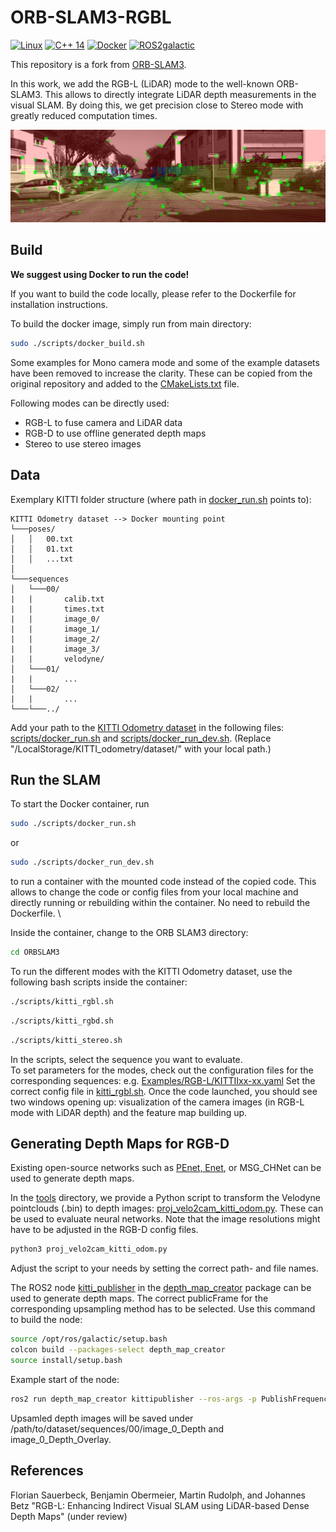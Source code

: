 # ORB-SLAM3-RGBL

[![Linux](https://img.shields.io/badge/os-linux-blue.svg)](https://www.linux.org/)
[![C++ 14](https://img.shields.io/badge/c++-14-blue.svg)](https://en.cppreference.com/w/cpp/14)
[![Docker](https://badgen.net/badge/icon/docker?icon=docker&label)](https://www.docker.com/)
[![ROS2galactic](https://img.shields.io/badge/ros2-galactic-blue.svg)](https://docs.ros.org/en/galactic/index.html)

This repository is a fork from [ORB-SLAM3](https://github.com/UZ-SLAMLab/ORB_SLAM3).

In this work, we add the RGB-L (LiDAR) mode to the well-known ORB-SLAM3.
This allows to directly integrate LiDAR depth measurements in the visual SLAM.
By doing this, we get precision close to Stereo mode with greatly reduced computation times.

![ORB_SLAM3 RGB-L](./resources/Screenshot.png "Screenshot of RGB-L")

## Build

**We suggest using Docker to run the code!**

If you want to build the code locally, please refer to the Dockerfile for installation instructions.

To build the docker image, simply run from main directory:

 ``` bash
 sudo ./scripts/docker_build.sh
 ```

Some examples for Mono camera mode and some of the example datasets have been removed to increase the clarity. These can be copied from the original repository and added to the [CMakeLists.txt](CMakeLists.txt) file.

Following modes can be directly used:

- RGB-L to fuse camera and LiDAR data
- RGB-D to use offline generated depth maps
- Stereo to use stereo images

## Data

Exemplary KITTI folder structure (where path in [docker_run.sh](scripts/docker_run.sh) points to):

```files
KITTI Odometry dataset --> Docker mounting point
└───poses/
│   │   00.txt
│   │   01.txt
│   │   ...txt
│
└───sequences
│   └───00/
|   |       calib.txt
|   |       times.txt
|   |       image_0/
|   |       image_1/
|   |       image_2/
|   |       image_3/
|   |       velodyne/
│   └───01/
|   |       ...
│   └───02/
|   |       ...
└───└───../
```

Add your path to the [KITTI Odometry dataset](https://www.cvlibs.net/datasets/kitti/eval_odometry.php) in the following files:
[scripts/docker_run.sh](scripts/docker_run.sh#L11) and [scripts/docker_run_dev.sh](scripts/docker_run_dev.sh#L11).
(Replace "/LocalStorage/KITTI_odometry/dataset/" with your local path.)

## Run the SLAM

To start the Docker container, run

``` bash
sudo ./scripts/docker_run.sh
```

or

``` bash
sudo ./scripts/docker_run_dev.sh
```

to run a container with the mounted code instead of the copied code. This allows to change the code or config files from your local machine and directly running or rebuilding within the container. No need to rebuild the Dockerfile.
\

Inside the container, change to the ORB SLAM3 directory:

``` bash
cd ORBSLAM3
```

To run the different modes with the KITTI Odometry dataset, use the following bash scripts inside the container:

``` bash
./scripts/kitti_rgbl.sh
```

``` bash
./scripts/kitti_rgbd.sh
```

``` bash
./scripts/kitti_stereo.sh
```

In the scripts, select the sequence you want to evaluate. \
To set parameters for the modes, check out the configuration files for the corresponding sequences: e.g. [Examples/RGB-L/KITTIIxx-xx.yaml](Examples/RGB-L/KITTI00-02.yaml)
Set the correct config file in [kitti_rgbl.sh](scripts/kitti_rgbl.sh).
Once the code launched, you should see two windows opening up: visualization of the camera images (in RGB-L mode with LiDAR depth) and the feature map building up.

## Generating Depth Maps for RGB-D

Existing open-source networks such as [PEnet, Enet](https://github.com/JUGGHM/PENet_ICRA2021), or MSG_CHNet can be used to generate depth maps.

In the [tools](tools/) directory, we provide a Python script to transform the Velodyne pointclouds (.bin) to depth images: [proj_velo2cam_kitti_odom.py](tools/proj_velo2cam_kitti_odom.py). These can be used to evaluate neural networks. Note that the image resolutions might have to be adjusted in the RGB-D config files.

``` bash
python3 proj_velo2cam_kitti_odom.py
```

Adjust the script to your needs by setting the correct path- and file names.

The ROS2 node [kitti_publisher](ros2/depth_map_creator/src/kitti_publisher.cpp) in the [depth_map_creator](ros2/depth_map_creator/) package can be used to generate depth maps. The correct publicFrame for the corresponding upsampling method has to be selected. Use this command to build the node:

``` bash
source /opt/ros/galactic/setup.bash
colcon build --packages-select depth_map_creator
source install/setup.bash
```

Example start of the node:

``` bash
ros2 run depth_map_creator kittipublisher --ros-args -p PublishFrequency:=10.0 -p SaveDenseDepth:=true -p CreateOverlay:=true -p SequencePath:=/kitti/sequences/00/ << Path to Dataset >>/dataset/sequences/00/
```

Upsamled depth images will be saved under /path/to/dataset/sequences/00/image_0_Depth and image_0_Depth_Overlay.

## References

Florian Sauerbeck, Benjamin Obermeier, Martin Rudolph, and Johannes Betz "RGB-L: Enhancing Indirect Visual SLAM using LiDAR-based Dense Depth Maps" (under review)
